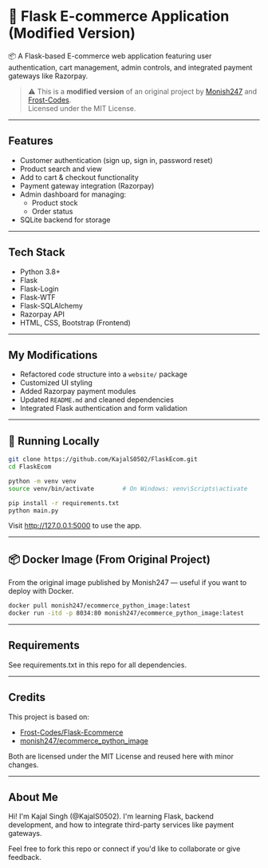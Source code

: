 # 🛒 Flask E-commerce Application (Modified Version) 

📦 A Flask-based E-commerce web application featuring user authentication, cart management, admin controls, and integrated payment gateways like Razorpay.

> ⚠️ This is a **modified version** of an original project by [Monish247](https://hub.docker.com/r/monish247/ecommerce_python_image) and [Frost-Codes](https://github.com/Frost-Codes/Flask-Ecommerce).  
> Licensed under the MIT License.

---

## Features

-  Customer authentication (sign up, sign in, password reset)
-  Product search and view
-  Add to cart & checkout functionality
-  Payment gateway integration (Razorpay)
-  Admin dashboard for managing:
   -  Product stock
   -  Order status
-  SQLite backend for storage

---

## Tech Stack

- Python 3.8+
- Flask
- Flask-Login
- Flask-WTF
- Flask-SQLAlchemy
- Razorpay API
- HTML, CSS, Bootstrap (Frontend)

---

## My Modifications

- Refactored code structure into a `website/` package
- Customized UI styling
- Added Razorpay payment modules
- Updated `README.md` and cleaned dependencies
- Integrated Flask authentication and form validation

---

## 🚀 Running Locally

```bash
git clone https://github.com/KajalS0502/FlaskEcom.git
cd FlaskEcom

python -m venv venv
source venv/bin/activate        # On Windows: venv\Scripts\activate

pip install -r requirements.txt
python main.py
```
Visit http://127.0.0.1:5000 to use the app.

---
## 📦 Docker Image (From Original Project)

From the original image published by Monish247 — useful if you want to deploy with Docker.

```bash
docker pull monish247/ecommerce_python_image:latest  
docker run -itd -p 8034:80 monish247/ecommerce_python_image:latest
```

---
## Requirements

See requirements.txt in this repo for all dependencies.

---
## Credits

This project is based on:

- [Frost-Codes/Flask-Ecommerce](https://github.com/Frost-Codes/Flask-Ecommerce)  
- [monish247/ecommerce_python_image](https://hub.docker.com/r/monish247/ecommerce_python_image)

Both are licensed under the MIT License and reused here with minor changes.

---
## About Me
Hi! I'm Kajal Singh (@KajalS0502). I'm learning Flask, backend development, and how to integrate third-party services like payment gateways.

Feel free to fork this repo or connect if you'd like to collaborate or give feedback.
